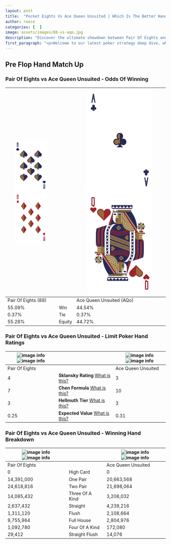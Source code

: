 ```yaml
---
layout: post
title:  "Pocket Eights Vs Ace Queen Unsuited | Which Is The Better Hand In Poker? A Complete Guide"
author: reece
categories: [  ]
image: assets/images/88-vs-aqo.jpg
description: "Discover the ultimate showdown between Pair Of Eights and Ace Queen Unsuited in poker! Uncover the odds, strategies, and scenarios where one hand triumphs over the other. Get ready to up your poker game with this thrilling analysis."
first_paragraph: "<p>Welcome to our latest poker strategy deep dive, where we're pitting two distinct hands against each other in a high-stakes showdown: Pair Of Eights vs Ace Queen Unsuited.</p><p>In the dynamic world of poker, every decision counts, and knowing which hand holds the upper hand is key to your success at the table.</p><p>In this article, we'll dissect these two hands, explore the scenarios where one dominates the other, and equip you with the knowledge to make strategic choices that can tip the odds in your favor.</p><p>Get ready to unravel the intriguing dynamics of these poker hands and elevate your game to new heights.</p>"
---
```




[comment]: # (sp0)

## Pre Flop Hand Match Up

<div class="table hand-ratings" markdown="1"> 



### Pair Of Eights vs Ace Queen Unsuited - Odds Of Winning


    
| ![image info](assets/images/hand1/8.png) ![image info](assets/images/hand1/8o.png) |  | ![image info](assets/images/hand2/a.png) ![image info](assets/images/hand2/qo.png) |
| -------- | -------- | -------- |
| Pair Of Eights (88) |  | Ace Queen Unsuited (AQo) |
| 55.09% | Win | 44.54% |
| 0.37% | Tie | 0.37% |
| 55.28% | Equity | 44.72% |




[comment]: # (sp1)



### Pair Of Eights vs Ace Queen Unsuited - Limit Poker Hand Ratings


    
| ![image info](https://www.riverpairs.com/assets/images/hand1/8.png) ![image info](https://www.riverpairs.com/assets/images/hand1/8o.png) |  | ![image info](https://www.riverpairs.com/assets/images/hand2/a.png) ![image info](https://www.riverpairs.com/assets/images/hand2/qo.png) |
| -------- | -------- | -------- |
| Pair Of Eights |  | Ace Queen Unsuited |
| 4 | **Sklansky Rating** [What is this?](/sklansky-rating-explained) | 3 |
| 7 | **Chen Formula** [What is this?](/chen-formula-explained) | 10 |
| 3 | **Hellmuth Tier** [What is this?](/Hellmuth-tier-explained) | 3 |
| 0.25 | **Expected Value** [What is this?](/expected-value-explained) | 0.31 |




[comment]: # (sp2)



### Pair Of Eights vs Ace Queen Unsuited - Winning Hand Breakdown


    
| ![image info](https://www.riverpairs.com/assets/images/hand1/8.png) ![image info](https://www.riverpairs.com/assets/images/hand1/8o.png) |  | ![image info](https://www.riverpairs.com/assets/images/hand2/a.png) ![image info](https://www.riverpairs.com/assets/images/hand2/qo.png) |
| -------- | -------- | -------- |
| Pair Of Eights |  | Ace Queen Unsuited |
| 0 | High Card | 0 |
| 14,391,000 | One Pair | 20,663,568 |
| 24,618,816 | Two Pair | 21,698,064 |
| 14,085,432 | Three Of A Kind | 3,208,032 |
| 2,637,432 | Straight | 4,239,216 |
| 1,311,120 | Flush | 2,108,664 |
| 9,755,964 | Full House | 2,804,976 |
| 1,092,780 | Four Of A Kind | 172,080 |
| 29,412 | Straight Flush | 14,076 |




[comment]: # (sp3)



</div>

[comment]: # (sp4)



[comment]: # (sp5)

